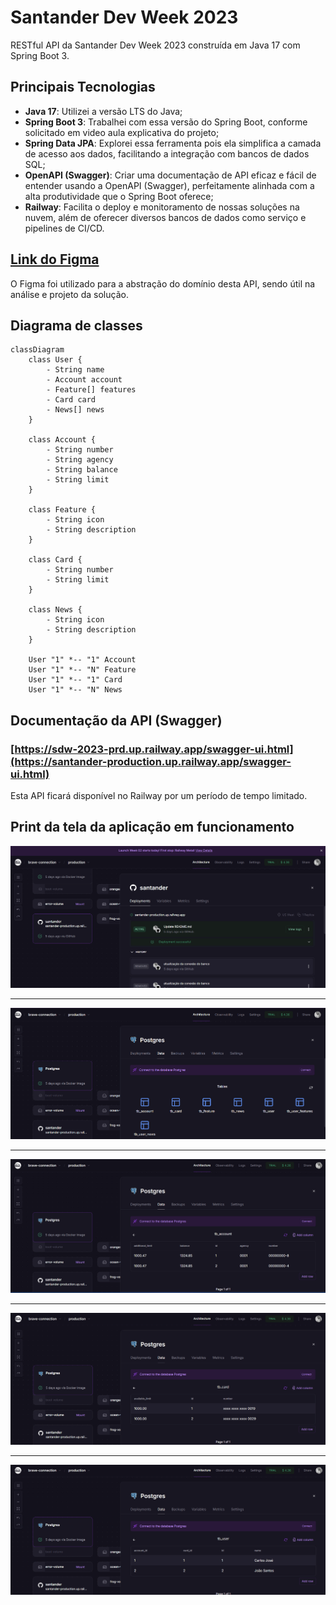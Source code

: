 # Santander Dev Week 2023
RESTful API da Santander Dev Week 2023 construída em Java 17 com Spring Boot 3.

## Principais Tecnologias
 - **Java 17**: Utilizei a versão LTS do Java;
 - **Spring Boot 3**: Trabalhei com essa versão do Spring Boot, conforme solicitado em video aula explicativa do projeto;
 - **Spring Data JPA**: Explorei essa ferramenta pois ela simplifica a camada de acesso aos dados, facilitando a integração com bancos de dados SQL;
 - **OpenAPI (Swagger)**: Criar uma documentação de API eficaz e fácil de entender usando a OpenAPI (Swagger), perfeitamente alinhada com a alta produtividade que o Spring Boot oferece;
 - **Railway**: Facilita o deploy e monitoramento de nossas soluções na nuvem, além de oferecer diversos bancos de dados como serviço e pipelines de CI/CD.

## [Link do Figma](https://www.figma.com/file/0ZsjwjsYlYd3timxqMWlbj/SANTANDER---Projeto-Web%2FMobile?type=design&node-id=1421%3A432&mode=design&t=6dPQuerScEQH0zAn-1)

O Figma foi utilizado para a abstração do domínio desta API, sendo útil na análise e projeto da solução.

## Diagrama de classes

```mermaid
classDiagram
    class User {
        - String name
        - Account account
        - Feature[] features
        - Card card
        - News[] news
    }
    
    class Account {
        - String number
        - String agency
        - String balance
        - String limit
    }
    
    class Feature {
        - String icon
        - String description
    }
    
    class Card {
        - String number
        - String limit
    }
    
    class News {
        - String icon
        - String description
    }
    
    User "1" *-- "1" Account
    User "1" *-- "N" Feature
    User "1" *-- "1" Card
    User "1" *-- "N" News
```


## Documentação da API (Swagger)

### [https://sdw-2023-prd.up.railway.app/swagger-ui.html](https://santander-production.up.railway.app/swagger-ui.html)

Esta API ficará disponível no Railway por um período de tempo limitado.

## Print da tela da aplicação em funcionamento

![deployments.png](src/main/resources/img/deployments.png)
- --------------------------------------------------------
![Tables.png](src/main/resources/img/Tables.png)
- --------------------------------------------------------
![tb_account.png](src/main/resources/img/tb_account.png)
- --------------------------------------------------------
![tb_card.png](src/main/resources/img/tb_card.png)
- --------------------------------------------------------
![tb_user.png](src/main/resources/img/tb_user.png)
